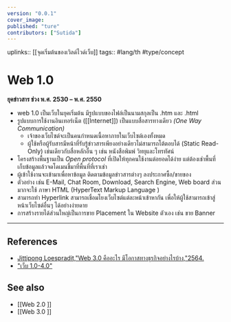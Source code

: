 ```yaml
---
version: "0.0.1"
cover_image:
published: "ture"
contributors: ["Sutida"]
---
```

uplinks:: [[จุดเริ่มต้นของเวิลด์ไวด์เว็บ]]
tags:: #lang/th #type/concept

# Web 1.0
**ยุคข่าวสาร ช่วง พ.ศ. 2530 – พ.ศ. 2550**
- web 1.0 เป็นเว็บในยุคเริ่มต้น มีรูปแบบของไฟล์เป็นนามสกุลเป็น .htm และ .html
- รูปแบบการใช้งานอินเทอร์เน็ต ([[Internet]]) เป็นแบบสื่อสารทางเดียว *(One Way Communication)*
	- เจ้าของเว็บไซต์จะเป็นคนกำหนดเนื้อหาภายในเว็บไซต์เองทั้งหมด 
	- ผู้ใช้หรือผู้รับสารมีหน้าที่รับรู้ข่าวสารเพียงอย่างเดียวไม่สามารถโต้ตอบได้ (Static Read-Only) เช่นเดียวกับสื่อหลักอื่น ๆ เช่น หนังสือพิมพ์ วิทยุและโทรทัศน์
- โครงสร้างพื้นฐานเป็น *Open protocol* ที่เปิดให้ทุกคนใช้งานต่อยอดได้ง่าย แต่ต้องเช่าพื้นที่เก็บข้อมูลแล้วจดโดเมนชี้มาที่พื้นที่ที่เราเช่า
- ผู้เข้าใช้งานจะเข้ามาเพื่อหาข้อมูล ติดตามข้อมูลข่าวสารต่างๆ ลงประกาศซื้อ/ขายของ
- ตัวอย่าง เช่น E-Mail, Chat Room, Download, Search Engine, Web board ส่วนมากจะใช้ ภาษา HTML (HyperText Markup Language )
- สามารถทำ Hyperlink สามารถเชื่อมโยงเว็บไซต์แต่ละหน้าเข้าหากัน เพื่อให้ผู้ใช้สามารถเข้าสู่หน้าเว็บไซต์อื่นๆ ได้อย่างง่ายดาย
- การสร้างรายได้ส่วนใหญ่เป็นการขาย Placement ใน Website ตัวเอง เช่น ขาย Banner 
---
## References
- [Jittipong Loespradit,"Web 3.0 คืออะไร มีโอกาสทางธุรกิจอย่างไรบ้าง,"2564.](https://www.martechthai.com/technology/what-is-web-3-and-marketing/)
- ["เว็บ 1.0-4.0"](https://sites.google.com/site/saiphanb23/khwam-mankhng-khxng-rabb-sarsnthes/web-1-0-4-0)
## See also
- [[Web 2.0 ]]
- [[Web 3.0 ]]